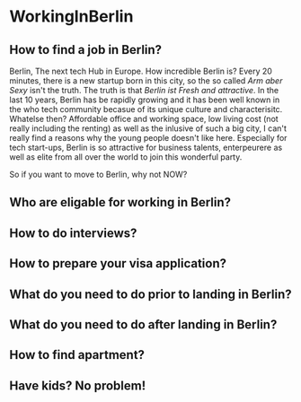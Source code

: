 # WorkingInBerlin

## How to find a job in Berlin?
Berlin, The next tech Hub in Europe. How incredible Berlin is? Every 20 minutes, there is a new startup born in this city, so the so called *Arm aber Sexy* isn't the truth. The truth is that *Berlin ist Fresh and attractive*.
In the last 10 years, Berlin has be rapidly growing and it has been well known in the who tech community becasue of its unique culture and characterisitc. Whatelse then? Affordable office and working space, low living cost (not really including the renting) as well as the inlusive of such a big city, I can't really find a reasons why the young people doesn't like here. 
Especially for tech start-ups, Berlin is so attractive for business talents, enterpeurere as well as elite from all over the world to join this wonderful party. 

So if you want to move to Berlin, why not NOW?
## Who are eligable for working in Berlin?
## How to do interviews?
## How to prepare your visa application?
## What do you need to do prior to landing in Berlin?
## What do you need to do after landing in Berlin?
## How to find apartment?
## Have kids? No problem!
